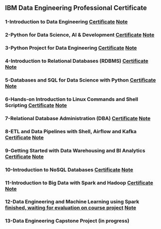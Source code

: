 ## IBM Data Engineering Professional Certificate

### 1-Introduction to Data Engineering [Certificate](https://coursera.org/share/70c13833cae92619984eff3c524cd152) [Note]()
### 2-Python for Data Science, AI & Development [Certificate](https://coursera.org/share/433c1d95b6f3f9c372a1652ddda3055e)  [Note]()
### 3-Python Project for Data Engineering [Certificate](https://coursera.org/share/4232edcb2c2ef2187af27fbd925c9bd0) [Note]()
### 4-Introduction to Relational Databases (RDBMS) [Certificate](https://coursera.org/share/57a5ae10e9ddcacb57c78e0a5c812f93) [Note]()
### 5-Databases and SQL for Data Science with Python [Certificate](https://coursera.org/share/51e7df85eb1c6ff62955953f6768b9ef) [Note]()
### 6-Hands-on Introduction to Linux Commands and Shell Scripting [Certificate](https://coursera.org/share/556e49ef95022c4967b46fc7fb5466ad) [Note]()
### 7-Relational Database Administration (DBA) [Certificate](https://coursera.org/share/27696a03a3f7670c1512f6eb008b44b0) [Note]()
### 8-ETL and Data Pipelines with Shell, Airflow and Kafka [Certificate](https://coursera.org/share/0ee64bc932fd59711187d2fc120e3abe) [Note]()
### 9-Getting Started with Data Warehousing and BI Analytics [Certificate](https://coursera.org/share/07547b7c2f1c96e58d989db13fe3b9e4) [Note]()
### 10-Introduction to NoSQL Databases [Certificate](https://coursera.org/share/418987686631649ab4f9f1775c952f01) [Note]()
### 11-Introduction to Big Data with Spark and Hadoop [Certificate](https://coursera.org/share/6c954c0b55fc77169346fb233eca7d71) [Note]()
### 12-Data Engineering and Machine Learning using Spark [finished, waiting for evaluation on course project](https://github.com/XYU1204/ibm-data-eng/blob/main/image.png) [Note]()
### 13-Data Engineering Capstone Project (in progress)
